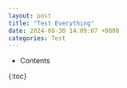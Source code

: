 ```yaml
---
layout: post
title: "Test Everything"
date: 2024-08-30 14:09:07 +0800
categories: Test
---
```


- Contents

{:toc}

# 